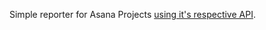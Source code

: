 Simple reporter for Asana Projects [using it's respective API](http://developer.asana.com/documentation/).
